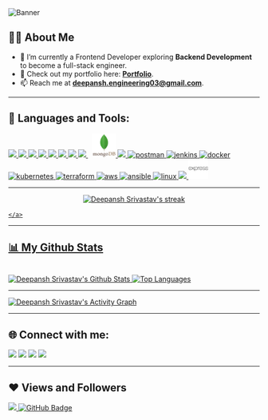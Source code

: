 <img width="1584" height="396" alt="Banner" src="https://github.com/user-attachments/assets/07ab5391-7b89-4d5c-a3a9-e41f25b4a54c" />

## 🙋‍♂️ About Me

- 🌱 I’m currently a Frontend Developer exploring **Backend Development** to become a full-stack engineer.
- 💼 Check out my portfolio here: **[Portfolio](https://react-portfolio-phi-seven.vercel.app/)**.
- 📫 Reach me at **deepansh.engineering03@gmail.com**.

---

## 🚀 Languages and Tools:

<p align="left"> 
    <a href="https://www.java.com" target="_blank"> <img src="https://img.icons8.com/color/50/000000/c-plus-plus-logo.png"/> </a>
    <a href="https://reactjs.org/" target="_blank"> <img src="https://img.icons8.com/color/48/000000/react-native.png"/> </a>
    <a href="https://developer.mozilla.org/en-US/docs/Web/JavaScript" target="_blank"> <img src="https://img.icons8.com/color/48/000000/javascript.png"/> </a> 
    <a href="https://www.w3.org/html/" target="_blank"> <img src="https://img.icons8.com/color/48/000000/html-5.png"/> </a> 
    <a href="https://www.w3schools.com/css/" target="_blank"> <img src="https://img.icons8.com/color/48/000000/css3.png"/> </a> 
    <a href="https://getbootstrap.com" target="_blank"> <img src="https://img.icons8.com/color/48/000000/bootstrap.png"/> </a> 
    <a href="https://www.python.org" target="_blank"> <img src="https://img.icons8.com/color/48/000000/python.png"/> </a> 
    <a style="padding-right:8px;" href="https://nodejs.org" target="_blank"> <img src="https://img.icons8.com/color/48/000000/nodejs.png"/> </a> 
    <a href="https://www.mongodb.com/" target="_blank"> <img src="https://raw.githubusercontent.com/devicons/devicon/master/icons/mongodb/mongodb-original-wordmark.svg" alt="mongodb" width="48" height="48"/> </a> 
    <a href="https://firebase.google.com/" target="_blank"> <img src="https://img.icons8.com/color/48/000000/firebase.png"/> </a> 
    <a href="https://postman.com" target="_blank"> <img src="https://www.vectorlogo.zone/logos/getpostman/getpostman-icon.svg" alt="postman" width="45" height="45"/> </a>
    <a href="https://www.jenkins.io/" target="_blank"> <img src="https://www.vectorlogo.zone/logos/jenkins/jenkins-icon.svg" alt="jenkins" width="45" height="45"/> </a>
    <a href="https://www.docker.com/" target="_blank"> <img src="https://www.vectorlogo.zone/logos/docker/docker-icon.svg" alt="docker" width="45" height="45"/> </a>
    <a href="https://kubernetes.io/" target="_blank"> <img src="https://www.vectorlogo.zone/logos/kubernetes/kubernetes-icon.svg" alt="kubernetes" width="45" height="45"/> </a>
    <a href="https://www.terraform.io/" target="_blank"> <img src="https://www.vectorlogo.zone/logos/terraformio/terraformio-icon.svg" alt="terraform" width="45" height="45"/> </a>
    <a href="https://aws.amazon.com/" target="_blank"> <img src="https://www.vectorlogo.zone/logos/amazon_aws/amazon_aws-ar21.svg" alt="aws" width="45" height="45"/> </a>
    <a href="https://www.ansible.com/" target="_blank"> <img src="https://www.vectorlogo.zone/logos/ansible/ansible-icon.svg" alt="ansible" width="45" height="45"/> </a>
    <a href="https://www.linux.org/" target="_blank"> <img src="https://www.vectorlogo.zone/logos/linux/linux-icon.svg" alt="linux" width="45" height="45"/> </a>
    <a href="https://redux.js.org" target="_blank"> <img src="https://img.icons8.com/color/48/000000/redux.png"/> </a>
    <a href="https://expressjs.com" target="_blank"> <img src="https://raw.githubusercontent.com/devicons/devicon/master/icons/express/express-original-wordmark.svg" alt="express" width="40" height="40"/> </a>
</p>

---

<p align="center">
    <a href="https://github.com/Deepansh-Srivastav/github-readme-streak-stats">
        <img title="🔥 Get streak stats for your profile at git.io/streak-stats" alt="Deepansh Srivastav's streak" src="https://github-readme-streak-stats.herokuapp.com/?user=Deepansh-Srivastav&theme=black-ice&hide_border=true&stroke=0000&background=060A0CD0"/>
        
    </a>
</p>

---

## 📊 My Github Stats

<br/>
<a href="https://github.com/Deepansh-Srivastav/github-readme-stats">
  <img alt="Deepansh Srivastav's Github Stats" src="https://github-readme-stats.vercel.app/api?username=Deepansh-Srivastav&show_icons=true&count_private=true&theme=react&hide_border=true&bg_color=0D1117" />
</a>
<a href="https://github.com/Deepansh-Srivastav/github-readme-stats">
  <img alt="Top Languages" src="https://github-readme-stats.vercel.app/api/top-langs/?username=Deepansh-Srivastav&langs_count=8&count_private=true&layout=compact&theme=react&hide_border=true&bg_color=0D1117" />
</a>

---

<a href="https://github.com/Deepansh-Srivastav/github-readme-activity-graph">
  <img alt="Deepansh Srivastav's Activity Graph" src="https://activity-graph.herokuapp.com/graph?username=Deepansh-Srivastav&bg_color=0D1117&color=5BCDEC&line=5BCDEC&point=FFFFFF&hide_border=true" />
</a>

---

## 🌐 Connect with me:
<p align="left">

<a href="https://www.linkedin.com/in/deepansh-srivastav/"><img src="https://img.icons8.com/fluent/48/000000/linkedin.png"/></a>
<a href="https://twitter.com/deepansh_26"><img src="https://img.icons8.com/fluent/48/000000/twitter.png"/></a>
<a href="https://hashnode.com/@Deepansh26"><img src="https://www.vectorlogo.zone/logos/hashnode/hashnode-ar21.svg"/></a>
<a href="https://www.instagram.com/deepansh.26/"><img src="https://img.icons8.com/fluent/48/000000/instagram-new.png"/></a>

</p>

---

## ❤ Views and Followers
<a href="https://github.com/Meghna-DAS/github-profile-views-counter">
    <img src="https://komarev.com/ghpvc/?username=Deepansh-Srivastav">
</a>
<a href="https://github.com/DeepanshSrivastav?tab=followers">
    <img src="https://img.shields.io/github/followers/Deepansh-Srivastav?label=Followers&style=social" alt="GitHub Badge">
</a>
